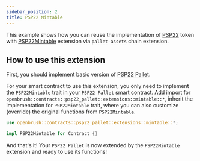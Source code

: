 ```yaml
---
sidebar_position: 2
title: PSP22 Mintable
---
```


This example shows how you can reuse the implementation of
[PSP22](https://github.com/727-Ventures/openbrush-contracts/tree/main/contracts/src/token/psp22_pallet) token with [PSP22Mintable](https://github.com/727-Ventures/openbrush-contracts/tree/main/contracts/src/token/psp22_pallet/extensions/mintable.rs) extension via `pallet-assets` chain extension.

## How to use this extension

First, you should implement basic version of [PSP22 Pallet](/OpenBrush/smart-contracts/PSP22-Pallet).

For your smart contract to use this extension, you only need to implement the
`PSP22Mintable` trait in your `PSP22 Pallet` smart contract. Add import for
`openbrush::contracts::psp22_pallet::extensions::mintable::*`, inherit the implementation for
`PSP22Mintable` trait, where you can also customize (override) the original functions
from `PSP22Mintable`.

```rust
use openbrush::contracts::psp22_pallet::extensions::mintable::*;

impl PSP22Mintable for Contract {}
```

And that's it! Your `PSP22 Pallet` is now extended by the `PSP22Mintable` extension and ready to use its functions!
